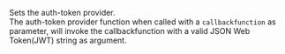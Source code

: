 Sets the auth-token provider.<br />The auth-token provider function when called with a `callbackfunction` as parameter, will invoke the callbackfunction with a valid JSON Web Token(JWT) string as argument.